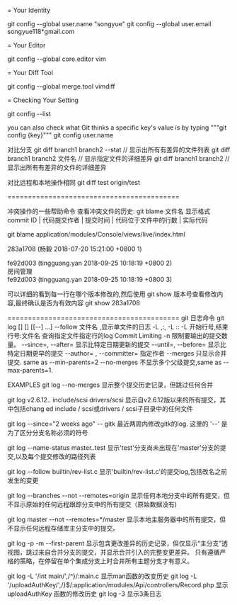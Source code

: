= Your Identity

  git config --global user.name "songyue" 
  git config --global user.email songyue118*gmail.com 

= Your Editor

  git config --global core.editor vim

= Your Diff Tool

  git config --global merge.tool vimdiff

= Checking Your Setting

  git config --list

you can also check what Git thinks a specific key's value is by typing """git config {key}"""
git config user.name

对比分支 
git diff branch1 branch2 --stat // 显示出所有有差异的文件列表
git diff branch1 branch2 文件名 // 显示指定文件的详细差异
git diff branch1 branch2 // 显示出所有有差异的文件的详细差异

对比远程和本地操作相同
git diff test origin/test

==========================================

冲突操作的一些帮助命令
查看冲突文件的历史: 
    git blame 文件名
显示格式
    commit ID | 代码提交作者 | 提交时间 | 代码位于文件中的行数 | 实际代码 

git blame application/modules/Console/views/live/index.html

283a1708 (杨毅          2018-07-20 15:21:00 +0800   1) <div class="page-content">
fe92d003 (tingguang.yan 2018-09-25 10:18:19 +0800   2)     <div class="title">房间管理</div>
fe92d003 (tingguang.yan 2018-09-25 10:18:19 +0800   3)     <div class="toolbar">

可以详细的看到每一行在哪个版本修改的,然后使用 git show 版本号查看修改内容,最终确认是否为有效内容
git show 283a1708


==========================================
git 日志命令
git log [<options>] [<revision range>] [[--] <path>...] 
    --follow 文件名 ,显示单文件的日志
    -L <start>,<end>:<file>, -L :<funcname>:<file>
    -L 开始行号,结束行号:文件名 查询指定文件指定行的log
Commit Limiting
    -n <number>  限制要输出的提交数量。
    --since=<date>, --after=<date> 显示比特定日期更新的提交 
    --until=<date>, --before=<date> 显示比特定日期更早的提交    --author=<pattern> , --committer=<pattern> 指定作者
    --merges 只显示合并提交. same as --min-parents=2
    --no-merges 不显示多个父级提交,same as --max-parents=1.

EXAMPLES
git log --no-merges
    显示整个提交历史记录，但跳过任何合并

git log v2.6.12.. include/scsi drivers/scsi 
    显示自v2.6.12版以来的所有提交，其中包括chang ed include / scsi或drivers / scsi子目录中的任何文件

git log --since="2 weeks ago" -- gitk 
    最近两周内修改gitk的log. 这里的 '--' 是为了区分分支名称必须的符号

git log --name-status master..test
    显示'test'分支尚未出现在'master'分支的提交,以及每个提交修改的路径列表

git log --follow builtin/rev-list.c
    显示'builtin/rev-list.c'的提交log,包括改名之前发生的变更

git log --branches --not --remotes=origin
    显示任何本地分支中的所有提交，但不显示原始的任何远程跟踪分支中的所有提交（原始数据没有)

git log master --not --remotes=*/master
    显示本地主服务器中的所有提交，但不显示任何远程存储库主分支中的提交。

git log -p -m --first-parent
    显示包含更改差异的历史记录，但仅显示“主分支”透视图，跳过来自合并分支的提交，并显示合并引入的完整变更差异。 只有遵循严格的策略，在停留在单个集成分支上时合并所有主题分支才有意义。

git log -L '/int main/',/^}/:main.c
    显示man函数的改变历史
git log -L '/uploadAuthKey/',/}$/:application/modules/Api/controllers/Record.php
    显示uploadAuthKey 函数的修改历史
git log -3
    显示3条日志


